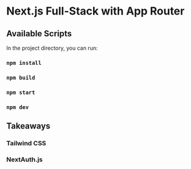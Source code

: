 # Next.js Full-Stack with App Router

## Available Scripts

In the project directory, you can run:

### `npm install`

### `npm build`

### `npm start`

### `npm dev`

## Takeaways

### Tailwind CSS

### NextAuth.js
